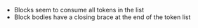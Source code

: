 - Blocks seem to consume all tokens in the list
- Block bodies have a closing brace at the end of the token list
